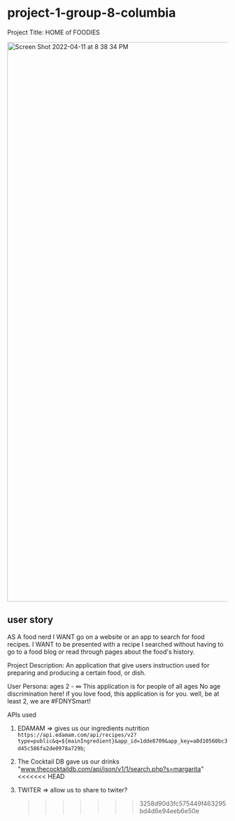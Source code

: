 # project-1-group-8-columbia

Project Title:
HOME of FOODIES

<img width="1279" alt="Screen Shot 2022-04-11 at 8 38 34 PM" src="https://user-images.githubusercontent.com/91260564/163021371-f130d54b-6295-4207-91c4-35488d033448.png">

## user story

AS A food nerd
I WANT go on a website or an app to search for food recipes.
I WANT to be presented with a recipe I searched without having to go to a food blog or read through pages about the food's history.

Project Description:
An application that give users instruction used for preparing
and producing a certain food, or dish.

User Persona:
ages 2 - ∞
This application is for people of all ages
No age discrimination here! if you love food, this application is for you.
well, be at least 2, we are #FDNYSmart!

APIs used

1. EDAMAM => gives us our ingredients nutrition
   `https://api.edamam.com/api/recipes/v2?type=public&q=${mainIngredient}&app_id=1dde8709&app_key=a8d10560bc3d45c586fa2de0978a729b`;

2. The Cocktail DB gave us our drinks
   "www.thecocktaildb.com/api/json/v1/1/search.php?s=margarita"
   <<<<<<< HEAD

3. TWITER => allow us to share to twiter?
   > > > > > > > 3258d90d3fc575449f463295bd4d6e94eeb6e50e
